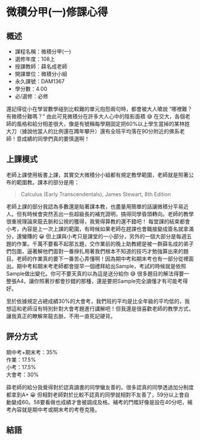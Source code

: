 # 微積分甲(一)修課心得
## 概述
- 課程名稱：微積分甲(一)
- 選修年度：108上
- 授課教師：薛名成老師
- 開課單位：微積分小組
- 永久課號：DAM1367
- 學分數：4.00
- 必/選修：必修

還記得從小在學習數學碰到比較難的單元抱怨兩句時，都會被大人嗆說 “哪裡難？有微積分難嗎？” 由此可見微積分在許多大人心中的陰影面積 😅 在交大，各個老師的風格和給分相差很大，像是有號稱每學期固定把60%以上學生當掉的某林姓大刀（據說他當人的比例還在躅年攀升）還有全班平均落在90分附近的佛系老師！意成績的同學們真的要慎選啊！

## 上課模式
老師上課使用板書上課，其實交大微積分小組都有規定教學範圍，老師就是照著公布的範圍教。課本的部分是用：
> Calculus (Early Transcendentals), James Stewart, 8th Edition

老師上課的部分我認為多數還是貼著課本教，也盡量用簡單的話讓微積分平易近人。但有時候會突然丟出一些超級長的補充證明，搞得同學昏頭轉向。老師的教學很重視理論來龍去脈和公視的獲得，我覺得算教的還不錯吧！
每堂課的結束都會小考，內容是上一次上課的範圍，有時候如果老師在趕課也會職接變成簽名就拿滿分，還蠻賺的 😀 但上課與小考只是課堂的一小部分，另外的一個大部分是每週五題的作業。千萬不要看不起那五題，交作業前的晚上助教總是被一群薛名成的弟子們包圍，逼著解他們面對一番掙扎用著我們根本不知道的技巧才勉強算出來的題目。老師的作業真的要下一番苦心弄懂啊！因為期中考和期末考也有一部分從裡面出。期中考和期末考老師都會提早一個禮拜給出Sample，考試的時候就是依照Sample做出變化。你可不要天真的以為這是送分給你 😅 很多題目的解法得要一整張A4，讓你照著抄都會抄錯的那種，還是要把Sample完全讀懂才有可能考得好。

至於依據規定占總成績30%的大會考，我們班的平均是比全年級的平均低的，我想這和老師沒有特別針對大會考題進行講解吧！但我還是很喜歡老師的教學方式，讓我真正的瞭解來龍去脈，不用一直死記硬背。
## 評分方式
期中考+期末考：35%<br/>
作業：17.5%<br/>
小考：17.5%<br/>
大會考：30%

薛老師的給分我覺得對於認真讀書的同學蠻友善的。很多認真的同學透過加分制度都拿到A+ 😀 但相對老師對於比較不認真的同學就相對不友善了，59分以上會自動變成60。58要看做也成績才會被調成及格。補考的門檻好像是設在40分吧，補考內容就是期中考或期末考的考卷克隆。 

## 結語

